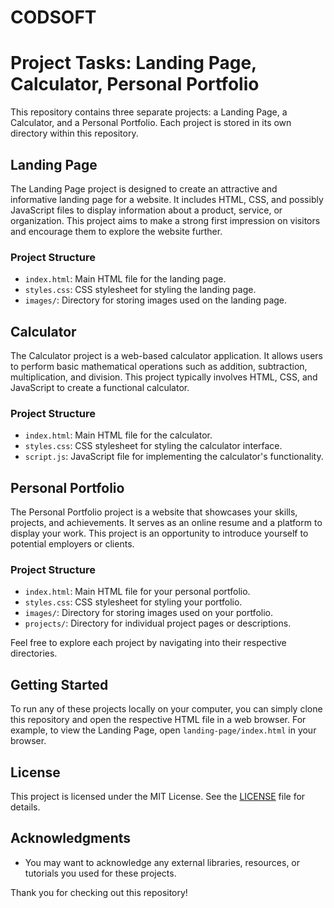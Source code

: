 # CODSOFT
# Project Tasks: Landing Page, Calculator, Personal Portfolio

This repository contains three separate projects: a Landing Page, a Calculator, and a Personal Portfolio. Each project is stored in its own directory within this repository.

## Landing Page

The Landing Page project is designed to create an attractive and informative landing page for a website. It includes HTML, CSS, and possibly JavaScript files to display information about a product, service, or organization. This project aims to make a strong first impression on visitors and encourage them to explore the website further.

### Project Structure
- `index.html`: Main HTML file for the landing page.
- `styles.css`: CSS stylesheet for styling the landing page.
- `images/`: Directory for storing images used on the landing page.

## Calculator

The Calculator project is a web-based calculator application. It allows users to perform basic mathematical operations such as addition, subtraction, multiplication, and division. This project typically involves HTML, CSS, and JavaScript to create a functional calculator.

### Project Structure
- `index.html`: Main HTML file for the calculator.
- `styles.css`: CSS stylesheet for styling the calculator interface.
- `script.js`: JavaScript file for implementing the calculator's functionality.

## Personal Portfolio

The Personal Portfolio project is a website that showcases your skills, projects, and achievements. It serves as an online resume and a platform to display your work. This project is an opportunity to introduce yourself to potential employers or clients.

### Project Structure
- `index.html`: Main HTML file for your personal portfolio.
- `styles.css`: CSS stylesheet for styling your portfolio.
- `images/`: Directory for storing images used on your portfolio.
- `projects/`: Directory for individual project pages or descriptions.

Feel free to explore each project by navigating into their respective directories.

## Getting Started

To run any of these projects locally on your computer, you can simply clone this repository and open the respective HTML file in a web browser. For example, to view the Landing Page, open `landing-page/index.html` in your browser.

## License

This project is licensed under the MIT License. See the [LICENSE](LICENSE) file for details.

## Acknowledgments

- You may want to acknowledge any external libraries, resources, or tutorials you used for these projects.

Thank you for checking out this repository!

